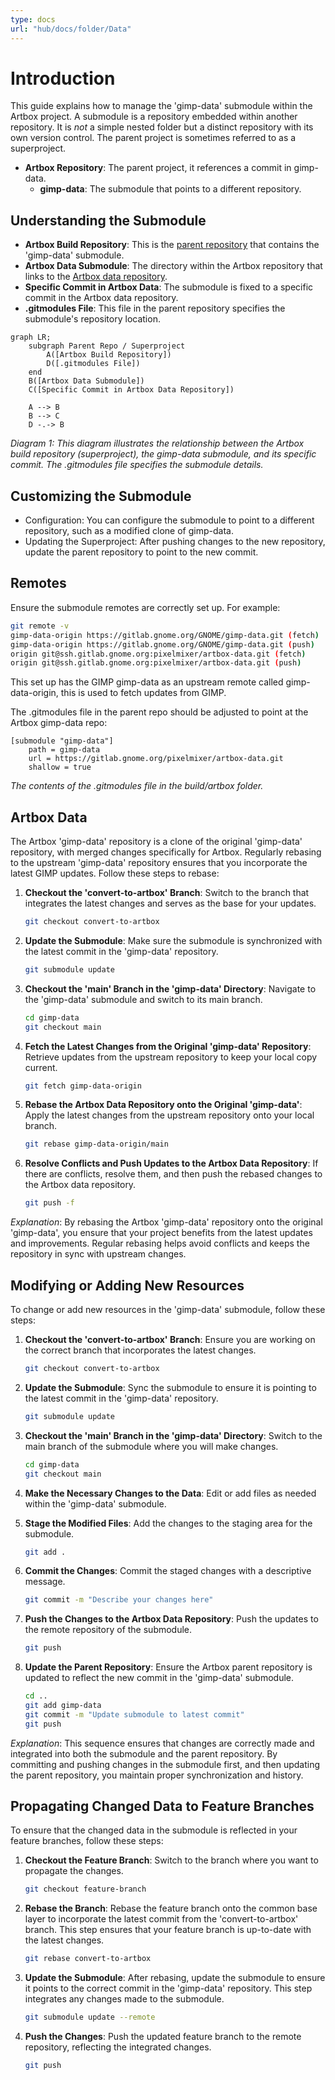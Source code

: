 ```yaml
---
type: docs
url: "hub/docs/folder/Data"
---
```


# Introduction

This guide explains how to manage the 'gimp-data' submodule within the Artbox project. A submodule is a repository embedded within another repository. It is _not_ a simple nested folder but a distinct repository with its own version control. The parent project is sometimes referred to as a superproject.

- **Artbox Repository**: The parent project, it references a commit in gimp-data.
  - **gimp-data**: The submodule that points to a different repository.

## Understanding the Submodule

- **Artbox Build Repository**: This is the [parent repository](https://gitlab.gnome.org/pixelmixer/artbox) that contains the 'gimp-data' submodule.
- **Artbox Data Submodule**: The directory within the Artbox repository that links to the [Artbox data repository](https://gitlab.gnome.org/pixelmixer/artbox-data).
- **Specific Commit in Artbox Data**: The submodule is fixed to a specific commit in the Artbox data repository.
- **.gitmodules File**: This file in the parent repository specifies the submodule's repository location.

```mermaid
graph LR;
    subgraph Parent Repo / Superproject
        A([Artbox Build Repository])
        D([.gitmodules File])
    end
    B([Artbox Data Submodule])
    C([Specific Commit in Artbox Data Repository])

    A --> B
    B --> C
    D -.-> B
```
_Diagram 1: This diagram illustrates the relationship between the Artbox build repository (superproject), the gimp-data submodule, and its specific commit. The .gitmodules file specifies the submodule details._

## Customizing the Submodule

- Configuration: You can configure the submodule to point to a different repository, such as a modified clone of gimp-data.
- Updating the Superproject: After pushing changes to the new repository, update the parent repository to point to the new commit.

## Remotes

Ensure the submodule remotes are correctly set up. For example:
```sh
git remote -v
gimp-data-origin https://gitlab.gnome.org/GNOME/gimp-data.git (fetch)
gimp-data-origin https://gitlab.gnome.org/GNOME/gimp-data.git (push)
origin git@ssh.gitlab.gnome.org:pixelmixer/artbox-data.git (fetch)
origin git@ssh.gitlab.gnome.org:pixelmixer/artbox-data.git (push)
```

This set up has the GIMP gimp-data as an upstream remote called gimp-data-origin, this is used to fetch updates from GIMP.

The .gitmodules file in the parent repo should be adjusted to point at the Artbox gimp-data repo:

```
[submodule "gimp-data"]
	path = gimp-data
	url = https://gitlab.gnome.org/pixelmixer/artbox-data.git
	shallow = true
```
_The contents of the .gitmodules file in the build/artbox folder._


## Artbox Data

The Artbox 'gimp-data' repository is a clone of the original 'gimp-data' repository, with merged changes specifically for Artbox. Regularly rebasing to the upstream 'gimp-data' repository ensures that you incorporate the latest GIMP updates. Follow these steps to rebase:

1. **Checkout the 'convert-to-artbox' Branch**: Switch to the branch that integrates the latest changes and serves as the base for your updates.
    ```sh
    git checkout convert-to-artbox
    ```

2. **Update the Submodule**: Make sure the submodule is synchronized with the latest commit in the 'gimp-data' repository.
    ```sh
    git submodule update
    ```

3. **Checkout the 'main' Branch in the 'gimp-data' Directory**: Navigate to the 'gimp-data' submodule and switch to its main branch.
    ```sh
    cd gimp-data
    git checkout main
    ```

4. **Fetch the Latest Changes from the Original 'gimp-data' Repository**: Retrieve updates from the upstream repository to keep your local copy current.
    ```sh
    git fetch gimp-data-origin
    ```

5. **Rebase the Artbox Data Repository onto the Original 'gimp-data'**: Apply the latest changes from the upstream repository onto your local branch.
    ```sh
    git rebase gimp-data-origin/main
    ```

6. **Resolve Conflicts and Push Updates to the Artbox Data Repository**: If there are conflicts, resolve them, and then push the rebased changes to the Artbox data repository.
    ```sh
    git push -f
    ```

*Explanation*: By rebasing the Artbox 'gimp-data' repository onto the original 'gimp-data', you ensure that your project benefits from the latest updates and improvements. Regular rebasing helps avoid conflicts and keeps the repository in sync with upstream changes.


## Modifying or Adding New Resources

To change or add new resources in the 'gimp-data' submodule, follow these steps:

1. **Checkout the 'convert-to-artbox' Branch**: Ensure you are working on the correct branch that incorporates the latest changes.
    ```sh
    git checkout convert-to-artbox
    ```

2. **Update the Submodule**: Sync the submodule to ensure it is pointing to the latest commit in the 'gimp-data' repository.
    ```sh
    git submodule update
    ```

3. **Checkout the 'main' Branch in the 'gimp-data' Directory**: Switch to the main branch of the submodule where you will make changes.
    ```sh
    cd gimp-data
    git checkout main
    ```

4. **Make the Necessary Changes to the Data**: Edit or add files as needed within the 'gimp-data' submodule.

5. **Stage the Modified Files**: Add the changes to the staging area for the submodule.
    ```sh
    git add .
    ```

6. **Commit the Changes**: Commit the staged changes with a descriptive message.
    ```sh
    git commit -m "Describe your changes here"
    ```

7. **Push the Changes to the Artbox Data Repository**: Push the updates to the remote repository of the submodule.
    ```sh
    git push
    ```

8. **Update the Parent Repository**: Ensure the Artbox parent repository is updated to reflect the new commit in the 'gimp-data' submodule.
    ```sh
    cd ..
    git add gimp-data
    git commit -m "Update submodule to latest commit"
    git push
    ```

*Explanation*: This sequence ensures that changes are correctly made and integrated into both the submodule and the parent repository. By committing and pushing changes in the submodule first, and then updating the parent repository, you maintain proper synchronization and history.


## Propagating Changed Data to Feature Branches

To ensure that the changed data in the submodule is reflected in your feature branches, follow these steps:

1. **Checkout the Feature Branch**: Switch to the branch where you want to propagate the changes.

    ```sh
    git checkout feature-branch
    ```

2. **Rebase the Branch**: Rebase the feature branch onto the common base layer to incorporate the latest commit from the 'convert-to-artbox' branch. This step ensures that your feature branch is up-to-date with the latest changes.

    ```sh
    git rebase convert-to-artbox
    ```

3. **Update the Submodule**: After rebasing, update the submodule to ensure it points to the correct commit in the 'gimp-data' repository. This step integrates any changes made to the submodule.

    ```sh
    git submodule update --remote
    ```

4. **Push the Changes**: Push the updated feature branch to the remote repository, reflecting the integrated changes.

    ```sh
    git push
    ```
